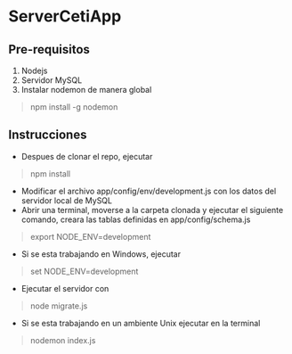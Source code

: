 # ServerCetiApp

Pre-requisitos
-------------
 1. Nodejs
 2. Servidor MySQL
 3. Instalar nodemon de manera global

> npm install -g nodemon

Instrucciones
-------------

- Despues de clonar el repo, ejecutar 

> npm install

 - Modificar el archivo app/config/env/development.js con los datos del servidor local de MySQL
 - Abrir una terminal, moverse a la carpeta clonada y ejecutar el siguiente comando, creara las tablas definidas en app/config/schema.js

>export NODE_ENV=development

 - Si se esta trabajando en Windows, ejecutar
  
>set NODE_ENV=development

 - Ejecutar el servidor con

> node migrate.js

 - Si se esta trabajando en un ambiente Unix ejecutar en la terminal
 

 

> nodemon index.js
